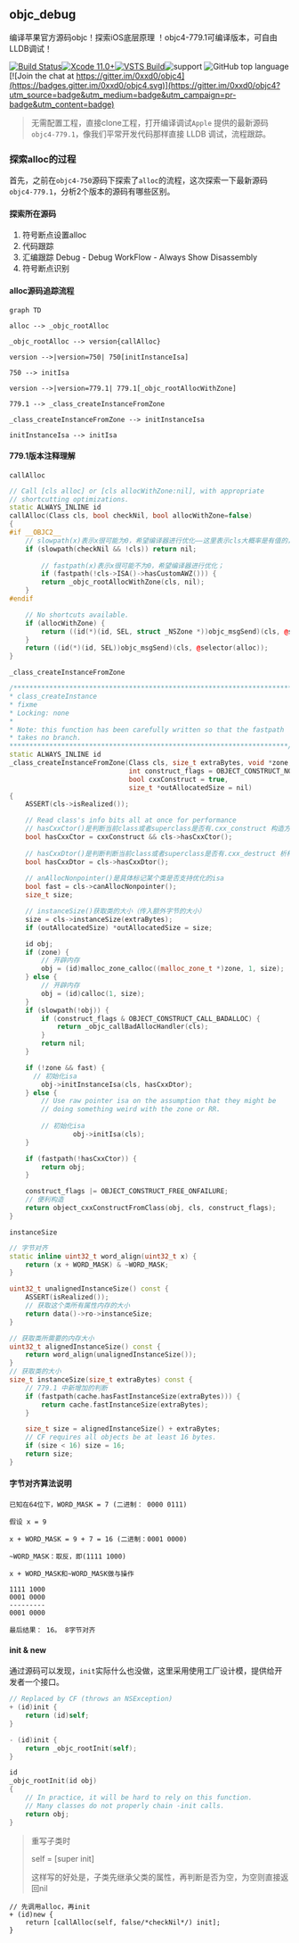 ##  objc_debug

编译苹果官方源码objc！探索iOS底层原理 ！objc4-779.1可编译版本，可自由LLDB调试！

[![Build Status](https://travis-ci.org/LGCooci/objc4_debug.svg?branch=master)](https://travis-ci.org/LGCooci/objc4_debug)[![Xcode 11.0+](https://img.shields.io/badge/Xcode-11.0%2B-blue.svg?colorA=3caefc&colorB=24292e)](https://developer.apple.com/xcode/)[![VSTS Build](https://alchemistxxd.visualstudio.com/_apis/public/build/definitions/e0656143-5484-4af8-8aa3-01f9baba5da1/1/badge)](https://alchemistxxd.visualstudio.com/Apple%20Open%20Source/_git/objc4)![support](https://img.shields.io/badge/support-macOS%20%7C%20iOS-orange.svg) ![GitHub top language](https://img.shields.io/github/languages/top/0xxd0/objc4.svg?colorB=6866fb) [![Join the chat at https://gitter.im/0xxd0/objc4](https://badges.gitter.im/0xxd0/objc4.svg)](https://gitter.im/0xxd0/objc4?utm_source=badge&utm_medium=badge&utm_campaign=pr-badge&utm_content=badge)

> 无需配置工程，直接clone工程，打开编译调试`Apple` 提供的最新源码 `objc4-779.1`，像我们平常开发代码那样直接 LLDB 调试，流程跟踪。



### 探索alloc的过程

首先，之前在`objc4-750`源码下探索了`alloc`的流程，这次探索一下最新源码 `objc4-779.1`，分析2个版本的源码有哪些区别。



#### 探索所在源码 

1. 符号断点设置alloc
2. 代码跟踪 
3. 汇编跟踪 Debug - Debug WorkFlow -  Always Show Disassembly
4. 符号断点识别



#### alloc源码追踪流程

```mermaid
graph TD

alloc --> _objc_rootAlloc

_objc_rootAlloc --> version{callAlloc}

version -->|version=750| 750[initInstanceIsa]

750 --> initIsa

version -->|version=779.1| 779.1[_objc_rootAllocWithZone]

779.1 --> _class_createInstanceFromZone

_class_createInstanceFromZone --> initInstanceIsa

initInstanceIsa --> initIsa

```



#### 779.1版本注释理解

`callAlloc`

```c++
// Call [cls alloc] or [cls allocWithZone:nil], with appropriate 
// shortcutting optimizations.
static ALWAYS_INLINE id
callAlloc(Class cls, bool checkNil, bool allocWithZone=false)
{
#if __OBJC2__    
  	// slowpath(x)表示x很可能为0，希望编译器进行优化——这里表示cls大概率是有值的，编译器可以不用每次都读取 return nil 指令
    if (slowpath(checkNil && !cls)) return nil;
  
 		// fastpath(x)表示x很可能不为0，希望编译器进行优化；
		if (fastpath(!cls->ISA()->hasCustomAWZ())) {
        return _objc_rootAllocWithZone(cls, nil);
    }
#endif

    // No shortcuts available.
    if (allocWithZone) {
        return ((id(*)(id, SEL, struct _NSZone *))objc_msgSend)(cls, @selector(allocWithZone:), nil);
    }
    return ((id(*)(id, SEL))objc_msgSend)(cls, @selector(alloc));
}

```

`_class_createInstanceFromZone`

```C++
/***********************************************************************
* class_createInstance
* fixme
* Locking: none
*
* Note: this function has been carefully written so that the fastpath
* takes no branch.
**********************************************************************/
static ALWAYS_INLINE id
_class_createInstanceFromZone(Class cls, size_t extraBytes, void *zone,
                              int construct_flags = OBJECT_CONSTRUCT_NONE,
                              bool cxxConstruct = true,
                              size_t *outAllocatedSize = nil)
{
    ASSERT(cls->isRealized());

    // Read class's info bits all at once for performance
  	// hasCxxCtor()是判断当前class或者superclass是否有.cxx_construct 构造方法的实现
    bool hasCxxCtor = cxxConstruct && cls->hasCxxCtor();
  
    // hasCxxDtor()是判断判断当前class或者superclass是否有.cxx_destruct 析构方法的实现
    bool hasCxxDtor = cls->hasCxxDtor();
  
  	// anAllocNonpointer()是具体标记某个类是否支持优化的isa
    bool fast = cls->canAllocNonpointer();
    size_t size;

  	// instanceSize()获取类的大小（传入额外字节的大小）
    size = cls->instanceSize(extraBytes);
    if (outAllocatedSize) *outAllocatedSize = size;

    id obj;
    if (zone) {
      	// 开辟内存
        obj = (id)malloc_zone_calloc((malloc_zone_t *)zone, 1, size);
    } else {
        // 开辟内存
        obj = (id)calloc(1, size);
    }
    if (slowpath(!obj)) {
        if (construct_flags & OBJECT_CONSTRUCT_CALL_BADALLOC) {
            return _objc_callBadAllocHandler(cls);
        }
        return nil;
    }

    if (!zone && fast) {
      // 初始化isa
        obj->initInstanceIsa(cls, hasCxxDtor);
    } else {
        // Use raw pointer isa on the assumption that they might be
        // doing something weird with the zone or RR.
          
      	// 初始化isa
				obj->initIsa(cls);
    }

    if (fastpath(!hasCxxCtor)) {
        return obj;
    }

    construct_flags |= OBJECT_CONSTRUCT_FREE_ONFAILURE;
  	// 便利构造
    return object_cxxConstructFromClass(obj, cls, construct_flags);
}
```

`instanceSize` 

```C++
// 字节对齐
static inline uint32_t word_align(uint32_t x) {
    return (x + WORD_MASK) & ~WORD_MASK;
}

uint32_t unalignedInstanceSize() const {
    ASSERT(isRealized());
    // 获取这个类所有属性内存的大小
    return data()->ro->instanceSize;
}

// 获取类所需要的内存大小
uint32_t alignedInstanceSize() const {
    return word_align(unalignedInstanceSize());
}
// 获取类的大小
size_t instanceSize(size_t extraBytes) const {
  	// 779.1 中新增加的判断
    if (fastpath(cache.hasFastInstanceSize(extraBytes))) {
        return cache.fastInstanceSize(extraBytes);
    }

    size_t size = alignedInstanceSize() + extraBytes;
    // CF requires all objects be at least 16 bytes.
    if (size < 16) size = 16;
    return size;
}
```



#### 字节对齐算法说明

```
已知在64位下，WORD_MASK = 7 (二进制： 0000 0111)

假设 x = 9

x + WORD_MASK = 9 + 7 = 16 (二进制：0001 0000)

~WORD_MASK：取反，即(1111 1000)

x + WORD_MASK和~WORD_MASK做与操作

1111 1000
0001 0000
---------
0001 0000

最后结果： 16。 8字节对齐

```



#### init & new

通过源码可以发现，`init`实际什么也没做，这里采用使用工厂设计模，提供给开发者一个接口。

```objective-c
// Replaced by CF (throws an NSException)
+ (id)init {
    return (id)self;
}

- (id)init {
    return _objc_rootInit(self);
}

id
_objc_rootInit(id obj)
{
    // In practice, it will be hard to rely on this function.
    // Many classes do not properly chain -init calls.
    return obj;
}

```

> 重写子类时
>
> self = [super init]
>
> 这样写的好处是，子类先继承父类的属性，再判断是否为空，为空则直接返回nil

```objc
// 先调用alloc，再init
+ (id)new {
    return [callAlloc(self, false/*checkNil*/) init];
}
```

